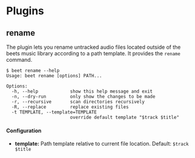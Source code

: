 # Plugins
## rename

The plugin lets you rename untracked audio files located outside of the beets music library
according to a path template. It provides the `rename` command.

```
$ beet rename --help
Usage: beet rename [options] PATH...

Options:
  -h, --help            show this help message and exit
  -n, --dry-run         only show the changes to be made
  -r, --recursive       scan directories recursively
  -R, --replace         replace existing files
  -t TEMPLATE, --template=TEMPLATE
                        override default template "$track $title"
```

#### Configuration

* **template:** Path template relative to current file location. Default: `$track $title`
